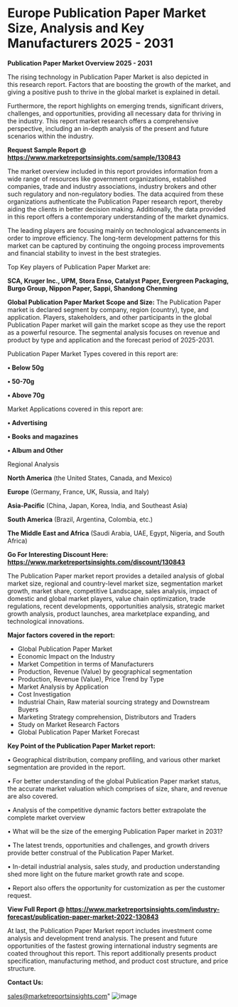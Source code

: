 # Europe Publication Paper Market Size, Analysis and Key Manufacturers 2025 - 2031

<Strong> Publication Paper Market Overview 2025 - 2031</strong>

The rising technology in Publication Paper Market is also depicted in this research report. Factors that are boosting the growth of the market, and giving a positive push to thrive in the global market is explained in detail.

Furthermore, the report highlights on emerging trends, significant drivers, challenges, and opportunities, providing all necessary data for thriving in the industry. This report market research offers a comprehensive perspective, including an in-depth analysis of the present and future scenarios within the industry.

<strong>Request Sample Report @ <a href=https://www.marketreportsinsights.com/sample/130843>https://www.marketreportsinsights.com/sample/130843</a></strong>

The market overview included in this report provides information from a wide range of resources like government organizations, established companies, trade and industry associations, industry brokers and other such regulatory and non-regulatory bodies. The data acquired from these organizations authenticate the Publication Paper research report, thereby aiding the clients in better decision making. Additionally, the data provided in this report offers a contemporary understanding of the market dynamics.

The leading players are focusing mainly on technological advancements in order to improve efficiency. The long-term development patterns for this market can be captured by continuing the ongoing process improvements and financial stability to invest in the best strategies.

Top Key players of Publication Paper Market are:

<strong>SCA, Kruger Inc., UPM, Stora Enso, Catalyst Paper, Evergreen Packaging, Burgo Group, Nippon Paper, Sappi, Shandong Chenming</strong>

<strong><b>Global Publication Paper Market Scope and Size:</b></strong>
The Publication Paper market is declared segment by company, region (country), type, and application. Players, stakeholders, and other participants in the global Publication Paper market will gain the market scope as they use the report as a powerful resource. The segmental analysis focuses on revenue and product by type and application and the forecast period of 2025-2031.

Publication Paper Market Types covered in this report are:

<strong>• Below 50g

• 50-70g

• Above 70g</strong>

Market Applications covered in this report are:

<strong>• Advertising

• Books and magazines

• Album and Other</strong> 

Regional Analysis

<strong>North America</strong> (the United States, Canada, and Mexico)

<strong>Europe</strong> (Germany, France, UK, Russia, and Italy)

<strong>Asia-Pacific</strong> (China, Japan, Korea, India, and Southeast Asia)

<strong>South America</strong> (Brazil, Argentina, Colombia, etc.)

<strong>The Middle East and Africa</strong> (Saudi Arabia, UAE, Egypt, Nigeria, and South Africa)

<strong>Go For Interesting Discount Here: <a href=https://www.marketreportsinsights.com/discount/130843>https://www.marketreportsinsights.com/discount/130843</a></strong>

The Publication Paper market report provides a detailed analysis of global market size, regional and country-level market size, segmentation market growth, market share, competitive Landscape, sales analysis, impact of domestic and global market players, value chain optimization, trade regulations, recent developments, opportunities analysis, strategic market growth analysis, product launches, area marketplace expanding, and technological innovations.

<strong><b>Major factors covered in the report:</b></strong>
<ul>
  <li>Global Publication Paper Market </li>
  <li>Economic Impact on the Industry</li>
  <li>Market Competition in terms of Manufacturers</li>
  <li>Production, Revenue (Value) by geographical segmentation</li>
  <li>Production, Revenue (Value), Price Trend by Type</li>
  <li>Market Analysis by Application</li>
  <li>Cost Investigation</li>
  <li>Industrial Chain, Raw material sourcing strategy and Downstream Buyers</li>
  <li>Marketing Strategy comprehension, Distributors and Traders</li>
  <li>Study on Market Research Factors</li>
  <li>Global Publication Paper Market Forecast</li>
</ul>

<strong><b>Key Point of the Publication Paper Market report:</b></strong>

• Geographical distribution, company profiling, and various other market segmentation are provided in the report.

• For better understanding of the global Publication Paper market status, the accurate market valuation which comprises of size, share, and revenue are also covered.

• Analysis of the competitive dynamic factors better extrapolate the complete market overview

• What will be the size of the emerging Publication Paper market in 2031?

• The latest trends, opportunities and challenges, and growth drivers provide better construal of the Publication Paper Market.

• In-detail industrial analysis, sales study, and production understanding shed more light on the future market growth rate and scope.

• Report also offers the opportunity for customization as per the customer request.

<strong><b>View Full Report @ <a href=https://www.marketreportsinsights.com/industry-forecast/publication-paper-market-2022-130843>https://www.marketreportsinsights.com/industry-forecast/publication-paper-market-2022-130843</a></b></strong>


At last, the Publication Paper Market report includes investment come analysis and development trend analysis. The present and future opportunities of the fastest growing international industry segments are coated throughout this report. This report additionally presents product specification, manufacturing method, and product cost structure, and price structure.

<strong>Contact Us:</strong>

sales@marketreportsinsights.com"
![image](https://github.com/user-attachments/assets/fd0e4219-17bd-4557-8825-f1848d200d23)
